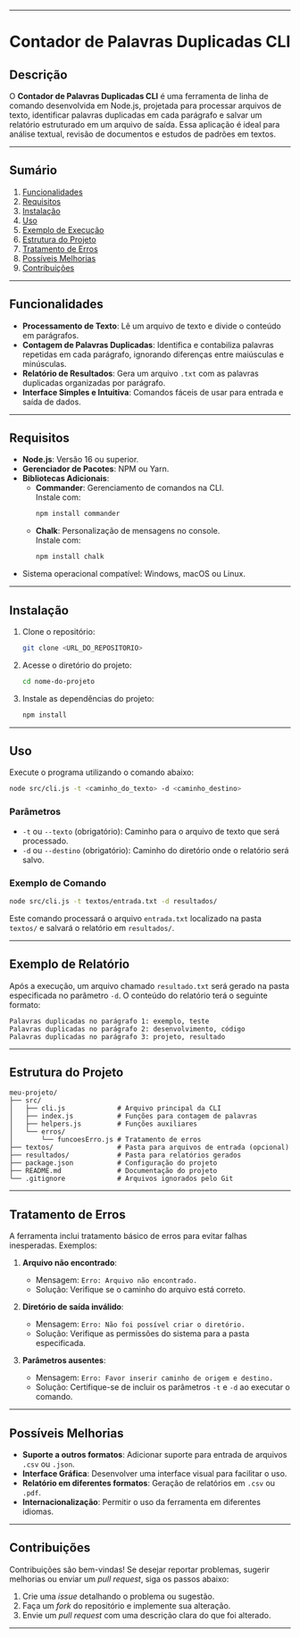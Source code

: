 

---

# **Contador de Palavras Duplicadas CLI**

## **Descrição**

O **Contador de Palavras Duplicadas CLI** é uma ferramenta de linha de comando desenvolvida em Node.js, projetada para processar arquivos de texto, identificar palavras duplicadas em cada parágrafo e salvar um relatório estruturado em um arquivo de saída. Essa aplicação é ideal para análise textual, revisão de documentos e estudos de padrões em textos.

---

## **Sumário**

1. [Funcionalidades](#funcionalidades)  
2. [Requisitos](#requisitos)  
3. [Instalação](#instalação)  
4. [Uso](#uso)  
5. [Exemplo de Execução](#exemplo-de-execução)  
6. [Estrutura do Projeto](#estrutura-do-projeto)  
7. [Tratamento de Erros](#tratamento-de-erros)  
8. [Possíveis Melhorias](#possíveis-melhorias)  
9. [Contribuições](#contribuições)  

---

## **Funcionalidades**

- **Processamento de Texto**: Lê um arquivo de texto e divide o conteúdo em parágrafos.
- **Contagem de Palavras Duplicadas**: Identifica e contabiliza palavras repetidas em cada parágrafo, ignorando diferenças entre maiúsculas e minúsculas.
- **Relatório de Resultados**: Gera um arquivo `.txt` com as palavras duplicadas organizadas por parágrafo.
- **Interface Simples e Intuitiva**: Comandos fáceis de usar para entrada e saída de dados.

---

## **Requisitos**

- **Node.js**: Versão 16 ou superior.  
- **Gerenciador de Pacotes**: NPM ou Yarn.  
- **Bibliotecas Adicionais**:
  - **Commander**: Gerenciamento de comandos na CLI.  
    Instale com:  
    ```bash
    npm install commander
    ```
  - **Chalk**: Personalização de mensagens no console.  
    Instale com:  
    ```bash
    npm install chalk
    ```
- Sistema operacional compatível: Windows, macOS ou Linux.

---

## **Instalação**

1. Clone o repositório:
   ```bash
   git clone <URL_DO_REPOSITORIO>
   ```

2. Acesse o diretório do projeto:
   ```bash
   cd nome-do-projeto
   ```

3. Instale as dependências do projeto:
   ```bash
   npm install
   ```

---

## **Uso**

Execute o programa utilizando o comando abaixo:

```bash
node src/cli.js -t <caminho_do_texto> -d <caminho_destino>
```

### **Parâmetros**

- `-t` ou `--texto` (obrigatório): Caminho para o arquivo de texto que será processado.  
- `-d` ou `--destino` (obrigatório): Caminho do diretório onde o relatório será salvo.

### **Exemplo de Comando**

```bash
node src/cli.js -t textos/entrada.txt -d resultados/
```

Este comando processará o arquivo `entrada.txt` localizado na pasta `textos/` e salvará o relatório em `resultados/`.

---

## **Exemplo de Relatório**

Após a execução, um arquivo chamado `resultado.txt` será gerado na pasta especificada no parâmetro `-d`. O conteúdo do relatório terá o seguinte formato:

```
Palavras duplicadas no parágrafo 1: exemplo, teste
Palavras duplicadas no parágrafo 2: desenvolvimento, código
Palavras duplicadas no parágrafo 3: projeto, resultado
```

---

## **Estrutura do Projeto**

```plaintext
meu-projeto/
├── src/
│   ├── cli.js             # Arquivo principal da CLI
│   ├── index.js           # Funções para contagem de palavras
│   ├── helpers.js         # Funções auxiliares
│   └── erros/
│       └── funcoesErro.js # Tratamento de erros
├── textos/                # Pasta para arquivos de entrada (opcional)
├── resultados/            # Pasta para relatórios gerados
├── package.json           # Configuração do projeto
├── README.md              # Documentação do projeto
└── .gitignore             # Arquivos ignorados pelo Git
```

---

## **Tratamento de Erros**

A ferramenta inclui tratamento básico de erros para evitar falhas inesperadas. Exemplos:

1. **Arquivo não encontrado**:
   - Mensagem: `Erro: Arquivo não encontrado.`
   - Solução: Verifique se o caminho do arquivo está correto.

2. **Diretório de saída inválido**:
   - Mensagem: `Erro: Não foi possível criar o diretório.`
   - Solução: Verifique as permissões do sistema para a pasta especificada.

3. **Parâmetros ausentes**:
   - Mensagem: `Erro: Favor inserir caminho de origem e destino.`
   - Solução: Certifique-se de incluir os parâmetros `-t` e `-d` ao executar o comando.

---

## **Possíveis Melhorias**

- **Suporte a outros formatos**: Adicionar suporte para entrada de arquivos `.csv` ou `.json`.
- **Interface Gráfica**: Desenvolver uma interface visual para facilitar o uso.
- **Relatório em diferentes formatos**: Geração de relatórios em `.csv` ou `.pdf`.
- **Internacionalização**: Permitir o uso da ferramenta em diferentes idiomas.

---

## **Contribuições**

Contribuições são bem-vindas! Se desejar reportar problemas, sugerir melhorias ou enviar um *pull request*, siga os passos abaixo:

1. Crie uma *issue* detalhando o problema ou sugestão.
2. Faça um *fork* do repositório e implemente sua alteração.
3. Envie um *pull request* com uma descrição clara do que foi alterado.

---

